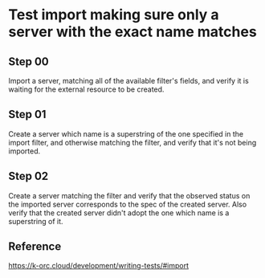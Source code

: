 # Test import making sure only a server with the exact name matches

## Step 00

Import a server, matching all of the available filter's fields, and verify it is waiting for the external resource to be created.

## Step 01

Create a server which name is a superstring of the one specified in the import filter, and otherwise matching the filter, and verify that it's not being imported.

## Step 02

Create a server matching the filter and verify that the observed status on the imported server corresponds to the spec of the created server.
Also verify that the created server didn't adopt the one which name is a superstring of it.

## Reference

https://k-orc.cloud/development/writing-tests/#import

